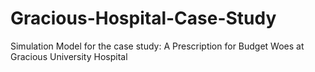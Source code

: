# Gracious-Hospital-Case-Study
Simulation Model for the case study: A Prescription for Budget Woes at Gracious University Hospital
